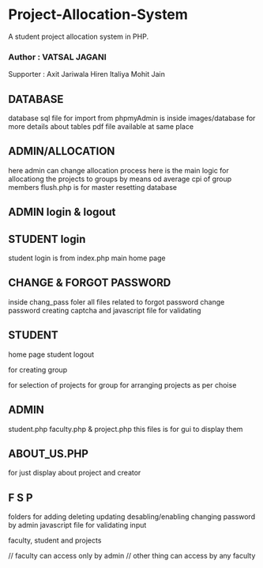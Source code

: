 # Project-Allocation-System
A student project allocation system in PHP.

### Author : VATSAL JAGANI
Supporter : Axit Jariwala
            Hiren Italiya
            Mohit Jain

## DATABASE
database sql file for import from phpmyAdmin is inside images/database
for more details about tables pdf file available at same place

## ADMIN/ALLOCATION
here admin can change allocation process
here is the main logic for allocationg the projects to groups by means od average cpi of group members
flush.php  is for master resetting database

## ADMIN login & logout

## STUDENT login
student login is from index.php main home page

## CHANGE & FORGOT PASSWORD
inside chang_pass foler all files related to
forgot password
change password
creating captcha
and javascript file for validating

## STUDENT 
home page
student logout

for creating group

for selection of projects for group
for arranging projects as per choise

## ADMIN
student.php
faculty.php &
project.php
this files is for gui to display them

## ABOUT_US.PHP
for just display about project and creator

## F   S   P
folders for
	adding
	deleting
	updating
	desabling/enabling
	changing password by admin
	javascript file for validating input
	
faculty, student and projects 

// faculty can access only by admin 
// other thing can access by any faculty
